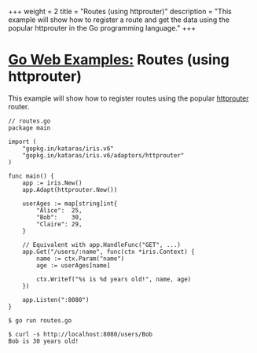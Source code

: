 +++
weight = 2
title = "Routes (using httprouter)"
description = "This example will show how to register a route and get the data using the popular httprouter in the Go programming language."
+++

# [Go Web Examples:](/) Routes (using httprouter)

This example will show how to register routes using the popular <a target="_blank" href="https://github.com/julienschmidt/httprouter">httprouter</a> router.

```
// routes.go
package main

import (
	"gopkg.in/kataras/iris.v6"
	"gopkg.in/kataras/iris.v6/adaptors/httprouter"
)

func main() {
	app := iris.New()
	app.Adapt(httprouter.New())

	userAges := map[string]int{
		"Alice":  25,
		"Bob":    30,
		"Claire": 29,
	}

	// Equivalent with app.HandleFunc("GET", ...)
	app.Get("/users/:name", func(ctx *iris.Context) {
		name := ctx.Param("name")
		age := userAges[name]

		ctx.Writef("%s is %d years old!", name, age)
	})

	app.Listen(":8080")
}

```
```
$ go run routes.go

$ curl -s http://localhost:8080/users/Bob
Bob is 30 years old!
```
